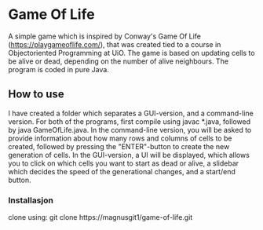 # Game Of Life

A simple game which is inspired by Conway's Game Of Life (https://playgameoflife.com/), that was created tied to a course in Objectoriented Programming at UiO.
The game is based on updating cells to be alive or dead, depending on the number of alive neighbours. The program is coded in pure Java.

## How to use

I have created a folder which separates a GUI-version, and a command-line version. For both of the programs, first compile using javac *.java, followed by java GameOfLife.java.
In the command-line version, you will be asked to provide information about how many rows and columns of cells to be created, followed by pressing the "ENTER"-button to
create the new generation of cells. In the GUI-version, a UI will be displayed, which allows you to click on which cells you want to start as dead or alive, a slidebar which decides 
the speed of the generational changes, and a start/end button.

### Installasjon

clone using: git clone https://magnusgit1/game-of-life.git
